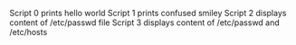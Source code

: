 Script 0 prints hello world
Script 1 prints confused smiley
Script 2 displays content of /etc/passwd file
Script 3 displays content of /etc/passwd and /etc/hosts
